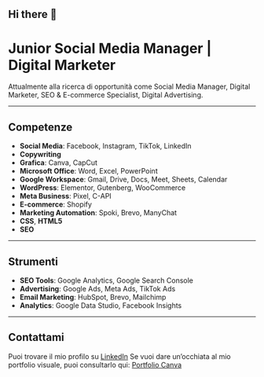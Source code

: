 ## Hi there 👋

# Junior Social Media Manager | Digital Marketer

Attualmente alla ricerca di opportunità come Social Media Manager, Digital Marketer, SEO & E-commerce Specialist, Digital Advertising.

---

## Competenze

- **Social Media**: Facebook, Instagram, TikTok, LinkedIn
- **Copywriting**
- **Grafica**: Canva, CapCut
- **Microsoft Office**: Word, Excel, PowerPoint
- **Google Workspace**: Gmail, Drive, Docs, Meet, Sheets, Calendar
- **WordPress**: Elementor, Gutenberg, WooCommerce
- **Meta Business**: Pixel, C-API
- **E-commerce**: Shopify
- **Marketing Automation**: Spoki, Brevo, ManyChat
- **CSS**, **HTML5**
- **SEO**

---

## Strumenti

- **SEO Tools**: Google Analytics, Google Search Console
- **Advertising**: Google Ads, Meta Ads, TikTok Ads
- **Email Marketing**: HubSpot, Brevo, Mailchimp
- **Analytics**: Google Data Studio, Facebook Insights

---

## Contattami

Puoi trovare il mio profilo su [LinkedIn](https://www.linkedin.com/in/federica-mazza-271b02229/) 
Se vuoi dare un’occhiata al mio portfolio visuale, puoi consultarlo qui: [Portfolio Canva](https://www.canva.com/design/DAGKujFK2sQ/uMIcLiJowMaVck8nW9yjeA/edit?utm_content=DAGKujFK2sQ&utm_campaign=designshare&utm_medium=link2&utm_source=sharebutton) 
